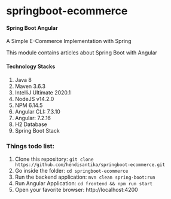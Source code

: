 # springboot-ecommerce
#### Spring Boot Angular
A Simple E-Commerce Implementation with Spring

This module contains articles about Spring Boot with Angular

#### Technology Stacks
1. Java 8
2. Maven 3.6.3
3. IntelliJ Ultimate 2020.1
4. NodeJS v14.2.0
5. NPM 6.14.5
6. Angular CLI: 7.3.10
7. Angular: 7.2.16
8. H2 Database
9. Spring Boot Stack

### Things todo list:
1. Clone this repository: `git clone https://github.com/hendisantika/springboot-ecommerce.git`
2. Go inside the folder: `cd springboot-ecommerce`
3. Run the backend application: `mvn clean spring-boot:run`
4. Run Angular Application: `cd frontend && npm run start`
5. Open your favorite browser: http://localhost:4200 